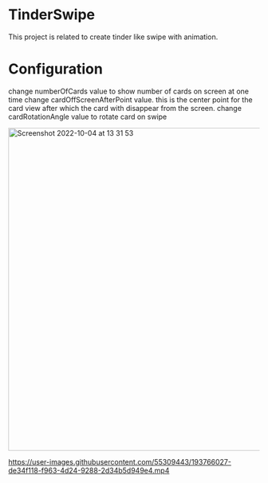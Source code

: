 # TinderSwipe

This project is related to create tinder like swipe with animation.

# Configuration
change numberOfCards value to show number of cards on screen at one time
change cardOffScreenAfterPoint value. this is the center point for the card view after which the card with disappear from the screen. 
change cardRotationAngle value to rotate card on swipe 

<img width="647" alt="Screenshot 2022-10-04 at 13 31 53" src="https://user-images.githubusercontent.com/55309443/193767158-cbcfdf7a-88f1-4c79-b388-9eca37564134.png">

https://user-images.githubusercontent.com/55309443/193766027-de34f118-f963-4d24-9288-2d34b5d949e4.mp4
